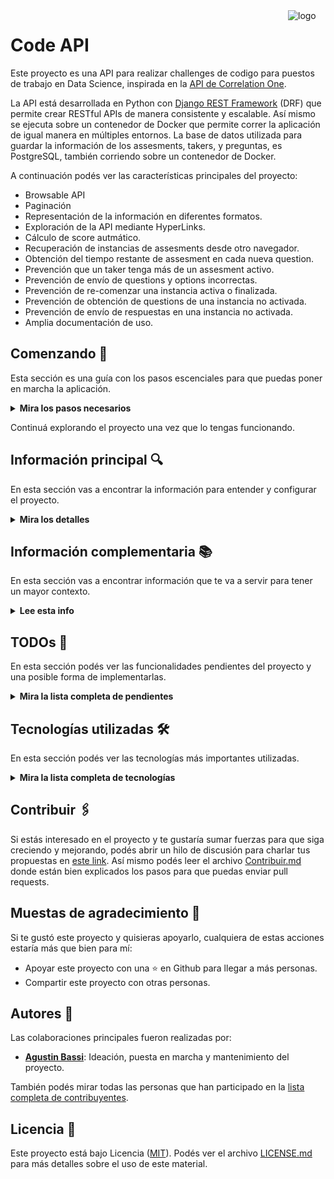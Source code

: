 <a href="https://www.correlation-one.com/">
    <img src="doc/logo.png" alt="logo" title="Correlation One" align="right" width="60" height="60" />
</a>

Code API
========

Este proyecto es una API para realizar challenges de codigo para puestos de trabajo en Data Science, inspirada en la [API de Correlation One](https://quiz.correlation-one.com/test/data-scientist).

La API está desarrollada en Python con [Django REST Framework](https://www.django-rest-framework.org/) (DRF) que permite crear RESTful APIs de manera consistente y escalable. Así mismo se ejecuta sobre un contenedor de Docker que permite correr la aplicación de igual manera en múltiples entornos. La base de datos utilizada para guardar la información de los assesments, takers, y preguntas, es PostgreSQL, también corriendo sobre un contenedor de Docker. 

A continuación podés ver las características principales del proyecto:

* Browsable API
* Paginación
* Representación de la información en diferentes formatos.
* Exploración de la API mediante HyperLinks.
* Cálculo de score autmático.
* Recuperación de instancias de assesments desde otro navegador.
* Obtención del tiempo restante de assesment en cada nueva question.
* Prevención que un taker tenga más de un assesment activo.
* Prevención de envío de questions y options incorrectas.
* Prevención de re-comenzar una instancia activa o finalizada.
* Prevención de obtención de questions de una instancia no activada.
* Prevención de envío de respuestas en una instancia no activada.
* Amplia documentación de uso.

## Comenzando 🚀

Esta sección es una guía con los pasos escenciales para que puedas poner en marcha la aplicación.

<details><summary><b>Mira los pasos necesarios</b></summary><br>

### Instalar las dependencias

Para correr este proyecto es necesario que instales `Docker` y `Docker Compose`. 

En [este artículo](https://www.gotoiot.com/pages/articles/docker_installation_linux/) (en español) están los detalles para instalar Docker y Docker Compose en una máquina Linux. En caso que quieras instalar las herramientas en otra plataforma o tengas algún incoveniente, podes leer la documentación oficial de [Docker](https://docs.docker.com/get-docker/) y también la de [Docker Compose](https://docs.docker.com/compose/install/).

Continua con la descarga del código cuando tengas las dependencias instaladas y funcionando.

### Descargar el código

Para descargar el codigo, lo más conveniente es realizar un `fork` de este proyecto a tu cuenta personal haciendo click en [este link](https://github.com/agustinBassi/code-api/fork). Una vez que ya tengas el fork a tu cuenta, descargalo desde la terminal con este comando (acordate de poner tu usuario en el link):

```
git clone https://github.com/USER/code-api.git
```

> En caso que no tengas una cuenta en Github, o no quieras realizar un fork, podés clonar directamente este repo con el comando `git clone https://github.com/agustinBassi/code-api.git` .

### Configuración inicial del proyecto

Para ejecutar la aplicación, primero es necesario descargar la imagen de la base de datos con el comando `docker-compose pull db`. A continuación, es necesario que compiles el servicio de la REST API con el comando `docker-compose build code-api` (puede demorar unos minutos). 

Cuando los procesos anteriores finalicen, iniciá el servicio de base de datos con el comando `docker-compose up -d db` desde la raíz del proyecto. Con la base de datos corriendo, es necesario crear las tablas que necesita la aplicación para funcionar con los siguientes comandos:

```
docker-compose run code-api python manage.py migrate
```

En este proyecto hay incluídos unos datos de ejemplo para que puedas poner a funcionar la aplicación con información precargada. Es recomendable que importes estos datos para probar la aplicación de manera rápida sin que tengas que cargar los datos de prueba manualmente. Para cargar los datos pre-cargados, ejecuta el siguiente comando:

```
docker-compose run code-api python manage.py loaddata .fixtures/db.json
```

### Ejecutar la aplicación

Con las configuraciones iniciales realizadas, es momento de ejecutar el servicio de la API con el comando `docker-compose up -d code-api` (si querés correr el servicio de manera interactiva, podes quitar el flag -d en la ejecución). Cuando el servicio inicie, podés acceder al `API Browser` desde el navegador ingresando la URL [http://localhost:8000/assesments](http://localhost:8000/assesments) en el navegador. 

Si pudiste acceder al `API browser` significa que la aplicación se encuentra corriendo correctamente.

</details>

Continuá explorando el proyecto una vez que lo tengas funcionando.

## Información principal 🔍

En esta sección vas a encontrar la información para entender y configurar el proyecto.

<details><summary><b>Mira los detalles</b></summary>

### Configuración de Django

En el archivo `codeapi/settings.py` se encuentra la configuración general de la API. Dentro de este archivo se pueden realizar todo tipo de configuraciones de Django en la que se destacan las siguientes:

* Selección y configuración del motor de base de datos.
* Aplicaciones instaladas dentro del proyecto.
* Configuración de zona horaria.
* Configuración de debug del proyect.
* Configuración específica de Django REST Framework.
* Configuración de templates.
* Configuración de directorio para archivos estáticos.

Para mayor información sobre toda la posibilidad de configuraciones, podés acceder a la documentación oficial en [este link](https://docs.djangoproject.com/en/3.2/topics/settings/).

### Browsable API

Django REST Framework tiene una funcionalidad nativa que permite hacer navegable la REST API. Esta característica es realmente una funcionalidad excelente, ya que habilita a explorar, navegar y descubrir la API sin tener que abrir ningún programa dedicado (como Postman u otros clientes).

Desde la Browsable API es posible realizar operaciones CRUD sobre cada uno de los modelos del sistema.

### Cómo usar la API

El punto inicial para comenzar a utilizar la Browsable API es acceder a la URL [http://localhost:8000/assesments](http://localhost:8000/assesments) en el navegador. La aplicación viene con algunos datos cargados para que puedas utilizarla de manera plug & play (es necesario que hayas ejecutado el comando python manage.py loaddata .fixtures/db.json detallado el apartado de configuración inicial).

Para realizar un `Assesment`, comenzá creando una `Instance` accediento a la URL de un assesment en particular, por ejemplo [http://localhost:8000/assesments/assesments/1/create](http://localhost:8000/assesments/assesments/1/create) con un POST, ingresando los campos `first_name, last_name, email`, como JSON en el body del request. 

La respuesta del endpoint devuelve el id y la URL de la instancia creada. Con ese id podés acceder a los siguientes endpoints:

* `instances/<uuid:pk>/`: para obtener los detalles de la instancia.
* `instances/<uuid:pk>/test`: para chequear que la instancia esté disponible para realizarse.
* `instances/<uuid:pk>/start`: para iniciar una instancia, setear el start_time, el end_time y el flag active.
* `instances/<uuid:pk>/questions/<int:q_id>`: en el endpoint para obtener los detalles de la instancia, en el campo `assesment->question_count` se puede obtener la cantidad de preguntas del assesment. Luego, podés acceder a cada una de ellas, desde 1 hasta question_count. Cualquier valor fuera de estos valores devolverá un código 405 Not Allowed.
* `instances/<uuid:pk>/answer`: para enviar la respuesta sobre un assesment. Recibe un question_id y option_id en el body del request. 
* `instances/<uuid:pk>/end`, para finalizar una instancia, setear el end_time, poner el flag active en False y calcular el score automáticamente.
* `instances/<uuid:pk>/result`: para obtener el resultado de una instancia en particular.
* `instances/restore`: para recuperar una instancia (en caso que haya una activa) de un taker en particular.

### Crear Assesment, Questions, Options y sus asociaciones

Para crear distintos assesments, asignarle questions y options, es necesario ingresar al panel de administrador de la aplicación. Si ejecutaste el comando `python manage.py loaddata .fixtures/db.json` detallado el apartado de configuración inicial, se crea automáticamente un superusuario con el nombre `admin` y pass `admin` (podes cambiar la contraseña para tener una mayor seguridad).

Para ingresar al panel de administrador de la aplicación ingresa en la URL [http://localhost:8000/admin](http://localhost:8000/admin), y loggeate con el usuario y contraseña de superusuario indicado previamente.

Desde el panel izquierdo podrás crear todas las entidades que consideres necesarias y las relaciones entre ellas.

> En caso de no haber ejecutado el comando `python manage.py loaddata .fixtures/db.json`, podés crear un super usuario con el comando `docker-compose run code-api python manage.py createsuperuser`, y luego loggearte en el panel de admin con el usuario creado.

### Variables de entorno

En el archivo `env` están definidas algunas variables de entorno que utiliza el servicio de base de datos, como así también el servicio de la API. Se pueden agregar/quitar las variables necesarias. En caso de borrar accidentalmente los valores o el archivo env, a continuación podés encontrar unos valores que funcionan correctamente con la aplicación.

```
DJANGO_SECRET_KEY=sup3rs3cr3tk3y
DJANGO_DEBUG=True
DATABASE_NAME=postgres
DATABASE_USER=postgres
DATABASE_PASS=postgres
DATABASE_HOST=db
DATABASE_PORT=5432
```

Es **ALTAMENTE RECOMENDABLE** que cambies estas variables si querés utilizar esta aplicación con fines productivos.

### Manipulación de base de datos

Django provee una excelente manipulación de la base de datos sin que sea necesario usar ninguna herramienta externa para realizar las operaciones necesarias.

Si se quiere realizar un backup simple de la base de datos, ejecutar el siguiente comando:

```
docker-compose run code-api su gotoiot -c \
'python manage.py dumpdata --indent 2 > .fixtures/db.json'
```

Si se quiere realizar un backup de la base de datos que pueda ser utilizado en una fresh database, ejecutar el siguiente comando:

```
docker-compose run code-api su gotoiot -c \
'python manage.py dumpdata --indent 2 --exclude auth.permission --exclude contenttypes > .fixtures/db.json'
```

Para cargar los datos de la aplicación en una fresh database, ejecutar el siguiente comando para crear las tablas necesarias:

```
docker-compose run code-api su gotoiot -c \
'python manage.py migrate'
```

Y luego cargar datos dentro de las tablas:

```
docker-compose run code-api su gotoiot -c \
'python manage.py loaddata .fixtures/db.json'
```

</details>

## Información complementaria 📚

En esta sección vas a encontrar información que te va a servir para tener un mayor contexto.

<details><summary><b>Lee esta info</b></summary>

### ERD (Entity-Relation Desing)

Para el diseño de las entidades y sus relaciones, se utilizó la herramienta online [EDR Plus](https://erdplus.com/standalone), que permite crear entidades, atributos y relaciones de manera muy sencilla. En la siguiente figura podes ver el diagrama de entidad-relacion del sistema.

![architecture](doc/entity-relation-diagram.png)

Un `Assesment` se define una única vez, y además de sus atributos, tiene asociado una o varias `Questions`. A su vez, cada `Questions` tiene asociada una o más `Options`.

Para poder realizar un `Assesment` es necesario que un `Taker` se registre con sus datos, y que cree una `Instance` de un `Assesment`. Cada `Instance` tiene, además de sus atributos, un UUID como identificador. Esto permite que, desde otro navegador se pueda recuperar la instancia en función de los datos del Taker. 

### Endpoints

A continuación se lista cada uno de los endpoints, con su descripción y métodos disponibles.

* `assesments/` - Muestra una lista con todos los recursos disponibles de la aplicación (GET)
* `assesments/assesments` - Muestra una lista con todos los assesments disponibles (GET & POST)
* `assesments/assesments/<id>` - Muestra la HOME de un test específico (GET, PUT, DELETE)
* `assesments/assesments/<id>/status` - Chequea el estado de un assesment y devuelve su status (GET)
* `assesments/assesments/<id>/create` - Crea una nueva instancia de un assesment y devuelve el UUID de la instancia (POST)
* `assesments/instances` - Muestra una lista con todas las instancias disponibles (GET & POST)
* `assesments/instances/<id>` - Muestra el detalle de la instancia (GET, PUT, DELETE)
* `assesments/instances/<id>/test` - Chequea que la instancia este activa (GET)
* `assesments/instances/<id>/start` - Inicia el test y empieza el countdown (POST)
* `assesments/instances/<id>/questions/<id>` - Muestra el detalle con la pregunta de una instancia (GET)
* `assesments/instances/<id>/answer` - Envía el resultado de una respuesta (POST)
* `assesments/instances/<id>/end` - Finaliza una instancia (POST)
* `assesments/instances/<id>/result` - Muestra el resultado de una instancia (GET)
* `assesments/instances/restore` - Permite recuperar una instancia en función de los datos de un usuario (POST)
* `assesments/takers` - Muestra una lista con todos los tests takers que realizaron assesments (GET & POST)
* `assesments/takers/<id>` - Muestra el detalle de un taker específico (GET, PUT, DELETE)
* `assesments/questions` - Muestra una lista con todos las questions disponibles (GET & POST)
* `assesments/questions/<id>` - Muestra el detalle de una question específico (GET, PUT, DELETE)
* `assesments/options` - Muestra una lista con todos las options disponibles (GET & POST)
* `assesments/options/<id>` - Muestra el detalle de una option específico (GET, PUT, DELETE)

Si bien en la lista anterior se encuentra la información de cada endpoint, es mucho mejor navegar mediante la `Browsable API` que permite acceder a mayor información sobre cada uno de los endpoints.

### Estructura de directorios

```sh
├── .fixtures                       # dir to save DB fixtures to export/import using Django manage.py
├── assesments (important files)    # main assesments app dir
│   ├── migrations                  # dir to track DB modifications
│   ├── admin.py                    # register assesments model into admin interface
│   ├── models.py                   # assesments models declaration
│   ├── serializers.py              # classes for serialize/deserialize models instances
│   ├── urls.py                     # configuration of app routes
│   └── views.py                    # bussiness logic function and classes
├── codeapi                         # main Django project
│   ├── asgi.py                     # utility to load Django app into ASGI servers
│   ├── settings.py                 # main Django project settings
│   ├── urls.py                     # main Django project URLs configuration
│   └── wsgi.py                     # utility to load Django app into WSGI servers
├── doc                             # dir to save documentation
│   └── ...
├── tests                           # dir to save test files and assets (no unit tests)
│   └── ...
├── .gitignore                      # exclude files from versions control
├── .dockerignore                   # exclude files when build a docker image
├── Contribuitors.md                # project contribuitors
├── Dockerfile                      # Dockerfile for Django project
├── LICENSE                         # licencia del proyecto
├── README.md                       # este archivo
├── docker-compose.yml              # configuración de los contenedores de Docker centralizada
├── env                             # variables de entorno utilizadas en el proyecto
├── manage.py                       # archivo con utilidades nativas de Django
└── requirements.txt                # dependencias de Python del proyecto
```

### Correlation-One Requests/Responses

Para entender de mejor manera la funcionalidad de la API de Correlation One, podés realizar el flujo de un assesment ingresando en [este link](https://quiz.correlation-one.com/test/data-scientist). Así mismo, revisando el tráfico de red desde la ventana de development del navegador, analizando y entendiendo la información enviada y recibida en cada request, podrás tener un mejor contexto sobre la funcionalidad necesaria.

Para facilitar el acceso a la información de los endpoints, podés acceder al archivo `doc/api-requests-responses.md`, donde se encuentran guardados los requests/responses realizados contra la API de Correlation One.

Gran parte de la funcionalidad está inspirada en los mensajes de la API, aunque con algunas diferencias.

</details>


## TODOs 📝

En esta sección podés ver las funcionalidades pendientes del proyecto y una posible forma de implementarlas.

<details><summary><b>Mira la lista completa de pendientes</b></summary><br>

* Armar los requests con Postman
* No permitir que un taker tome mas de un test al mismo tiempo
* Compress responses
* Security
* Recuperar la sesion
* Disparar el proceso de finalizacion automaticamente con un timer
* Manejo de sesiones
* Soportar otros formatos mas que texto
* Autofinalizar el test o no permitir seguir recibiendo respuestas una vez finalizado el tiempo.
* Autenticacion y autorizacion de usuarios.
* Buildear el codigo dentro de la image.
* Sacar el flag de debug.
* Agregar previous y next como URLs.
* Agregar testing con Postman.
* Versionar la API.
* Testing automatizado.
* Correr la base de datos como un volumen.
* Ejecutar la aplicación con un servidor web productivo.

</details>

## Tecnologías utilizadas 🛠️

En esta sección podés ver las tecnologías más importantes utilizadas.

<details><summary><b>Mira la lista completa de tecnologías</b></summary><br>

* [Docker](https://www.docker.com/) - Ecosistema que permite la ejecución de contenedores de software.
* [Docker Compose](https://docs.docker.com/compose/) - Herramienta que permite administrar múltiples contenedores de Docker.
* [Python](https://www.python.org/) - Lenguaje en el que están realizados los servicios.
* [Django](https://www.djangoproject.com/) - Popular framework en Python para desarrollo de aplicaciones web.
* [Django REST Framework](https://www.django-rest-framework.org/) - Framwork basado en Django para el diseño de REST APIs.
* [PostgreSQL](https://www.postgresql.org/) - Base de datos para consultar y almacenar datos.
* [Visual Studio Code](https://code.visualstudio.com/) - Popular IDE de desarrollo para múltiples plataformas.

</details>

## Contribuir 🖇️

Si estás interesado en el proyecto y te gustaría sumar fuerzas para que siga creciendo y mejorando, podés abrir un hilo de discusión para charlar tus propuestas en [este link](https://github.com/agustinBassi/code-api/issues/new). Así mismo podés leer el archivo [Contribuir.md](https://github.com/gotoiot/gotoiot-doc/wiki/Contribuir) donde están bien explicados los pasos para que puedas enviar pull requests.

## Muestas de agradecimiento 🎁

Si te gustó este proyecto y quisieras apoyarlo, cualquiera de estas acciones estaría más que bien para mí:

* Apoyar este proyecto con una ⭐ en Github para llegar a más personas.
* Compartir este proyecto con otras personas.

## Autores 👥

Las colaboraciones principales fueron realizadas por:

* **[Agustin Bassi](https://github.com/agustinBassi)**: Ideación, puesta en marcha y mantenimiento del proyecto.

También podés mirar todas las personas que han participado en la [lista completa de contribuyentes](https://github.com/agustinBassi/code-api/contributors).

## Licencia 📄

Este proyecto está bajo Licencia ([MIT](https://choosealicense.com/licenses/mit/)). Podés ver el archivo [LICENSE.md](LICENSE.md) para más detalles sobre el uso de este material.

